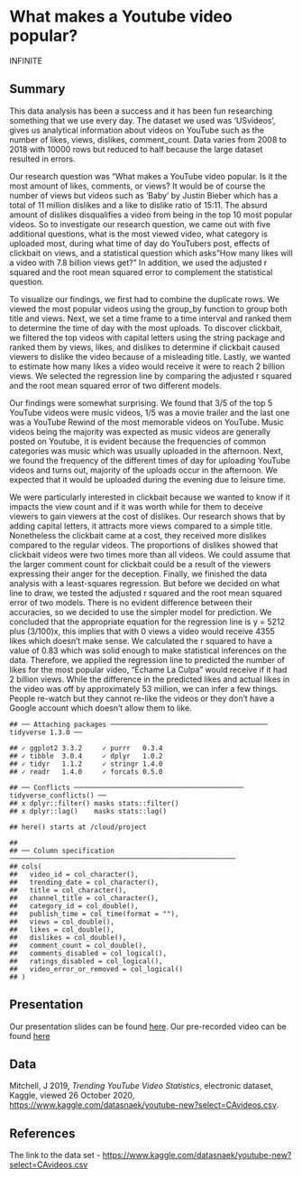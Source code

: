 What makes a Youtube video popular?
================
INFINITE

## Summary

This data analysis has been a success and it has been fun researching
something that we use every day. The dataset we used was ‘USvideos’,
gives us analytical information about videos on YouTube such as the
number of likes, views, dislikes, comment\_count. Data varies from 2008
to 2018 with 10000 rows but reduced to half because the large dataset
resulted in errors.

Our research question was “What makes a YouTube video popular. Is it the
most amount of likes, comments, or views? It would be of course the
number of views but videos such as ‘Baby’ by Justin Bieber which has a
total of 11 million dislikes and a like to dislike ratio of 15:11. The
absurd amount of dislikes disqualifies a video from being in the top 10
most popular videos. So to investigate our research question, we came
out with five additional questions, what is the most viewed video, what
category is uploaded most, during what time of day do YouTubers post,
effects of clickbait on views, and a statistical question which asks”How
many likes will a video with 7.8 billion views get?” In addition, we
used the adjusted r squared and the root mean squared error to
complement the statistical question.

To visualize our findings, we first had to combine the duplicate rows.
We viewed the most popular videos using the group\_by function to group
both title and views. Next, we set a time frame to a time interval and
ranked them to determine the time of day with the most uploads. To
discover clickbait, we filtered the top videos with capital letters
using the string package and ranked them by views, likes, and dislikes
to determine if clickbait caused viewers to dislike the video because of
a misleading title. Lastly, we wanted to estimate how many likes a video
would receive it were to reach 2 billion views. We selected the
regression line by comparing the adjusted r squared and the root mean
squared error of two different models.

Our findings were somewhat surprising. We found that 3/5 of the top 5
YouTube videos were music videos, 1/5 was a movie trailer and the last
one was a YouTube Rewind of the most memorable videos on YouTube. Music
videos being the majority was expected as music videos are generally
posted on Youtube, it is evident because the frequencies of common
categories was music which was usually uploaded in the afternoon. Next,
we found the frequency of the different times of day for uploading
YouTube videos and turns out, majority of the uploads occur in the
afternoon. We expected that it would be uploaded during the evening due
to leisure time.

We were particularly interested in clickbait because we wanted to know
if it impacts the view count and if it was worth while for them to
deceive viewers to gain viewers at the cost of dislikes. Our research
shows that by adding capital letters, it attracts more views compared to
a simple title. Nonetheless the clickbait came at a cost, they received
more dislikes compared to the regular videos. The proportions of
dislikes showed that clickbait videos were two times more than all
videos. We could assume that the larger comment count for clickbait
could be a result of the viewers expressing their anger for the
deception. Finally, we finished the data analysis with a least-squares
regression. But before we decided on what line to draw, we tested the
adjusted r squared and the root mean squared error of two models. There
is no evident difference between their accuracies, so we decided to use
the simpler model for prediction. We concluded that the appropriate
equation for the regression line is y = 5212 plus (3/100)x, this implies
that with 0 views a video would receive 4355 likes which doesn’t make
sense. We calculated the r squared to have a value of 0.83 which was
solid enough to make statistical inferences on the data. Therefore, we
applied the regression line to predicted the number of likes for the
most popular video, “Échame La Culpa” would receive if it had 2 billion
views. While the difference in the predicted likes and actual likes in
the video was off by approximately 53 million, we can infer a few
things. People re-watch but they cannot re-like the videos or they don’t
have a Google account which doesn’t allow them to like.

    ## ── Attaching packages ─────────────────────────────────────── tidyverse 1.3.0 ──

    ## ✓ ggplot2 3.3.2     ✓ purrr   0.3.4
    ## ✓ tibble  3.0.4     ✓ dplyr   1.0.2
    ## ✓ tidyr   1.1.2     ✓ stringr 1.4.0
    ## ✓ readr   1.4.0     ✓ forcats 0.5.0

    ## ── Conflicts ────────────────────────────────────────── tidyverse_conflicts() ──
    ## x dplyr::filter() masks stats::filter()
    ## x dplyr::lag()    masks stats::lag()

    ## here() starts at /cloud/project

    ## 
    ## ── Column specification ────────────────────────────────────────────────────────
    ## cols(
    ##   video_id = col_character(),
    ##   trending_date = col_character(),
    ##   title = col_character(),
    ##   channel_title = col_character(),
    ##   category_id = col_double(),
    ##   publish_time = col_time(format = ""),
    ##   views = col_double(),
    ##   likes = col_double(),
    ##   dislikes = col_double(),
    ##   comment_count = col_double(),
    ##   comments_disabled = col_logical(),
    ##   ratings_disabled = col_logical(),
    ##   video_error_or_removed = col_logical()
    ## )

## Presentation

Our presentation slides can be found
[here](presentation/presentation.html). Our pre-recorded video can be
found [here](https://media.ed.ac.uk/media/1+-+INFINITE/1_egvlkmts)

## Data

Mitchell, J 2019, *Trending YouTube Video Statistics*, electronic
dataset, Kaggle, viewed 26 October 2020,
<https://www.kaggle.com/datasnaek/youtube-new?select=CAvideos.csv>.

## References

The link to the data set -
<https://www.kaggle.com/datasnaek/youtube-new?select=CAvideos.csv>
